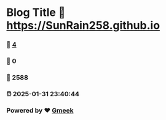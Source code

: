 # Blog Title :link: https://SunRain258.github.io 
### :page_facing_up: [4](https://SunRain258.github.io/tag.html) 
### :speech_balloon: 0 
### :hibiscus: 2588 
### :alarm_clock: 2025-01-31 23:40:44 
### Powered by :heart: [Gmeek](https://github.com/Meekdai/Gmeek)
